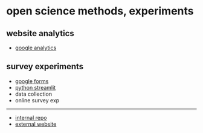 # open science methods, experiments

## website analytics 

- [google analytics](https://nils-holmberg.github.io/osm-exp/web/landing-page/)

## survey experiments

- [google forms](https://nils-holmberg.github.io/osm-exp/web/tjs/)
- [python streamlit](https://osm-exp.streamlit.app/)
- data collection 
- online survey exp

---

- [internal repo](https://github.com/nils-holmberg/osm-exp)
- [external website](https://nils-holmberg.github.io/osm-exp/)








